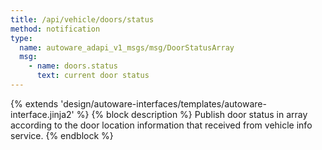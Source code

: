 ```yaml
---
title: /api/vehicle/doors/status
method: notification
type:
  name: autoware_adapi_v1_msgs/msg/DoorStatusArray
  msg:
    - name: doors.status
      text: current door status
---
```


{% extends 'design/autoware-interfaces/templates/autoware-interface.jinja2' %}
{% block description %}
Publish door status in array according to the door location information that received from vehicle info service.
{% endblock %}
